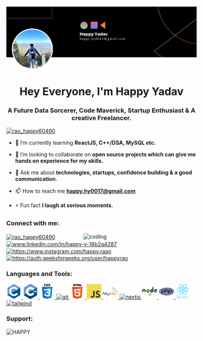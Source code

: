 ![logo](https://github.com/happyrao78/happyrao78/blob/main/Screenshot%202024-02-25%20035759.png)
<h1 align="center">Hey Everyone, I'm Happy Yadav</h1>
<h3 align="center"> A Future Data Sorcerer, Code Maverick, Startup Enthusiast & A creative Freelancer.</h3>

<p align="left"> <a href="https://twitter.com/rao_happy60490" target="blank"><img src="https://img.shields.io/twitter/follow/rao_happy60490?logo=twitter&style=for-the-badge" alt="rao_happy60490" /></a> </p>

- 🌱 I’m currently learning **ReactJS, C++/DSA, MySQL etc.**

- 👯 I’m looking to collaborate on **open source projects which can give me hands on experience for my skills.**

- 💬 Ask me about **technologies, startups, confidence building & a good communication.**

- 📫 How to reach me **happy.hy0017@gmail.com**

- ⚡ Fun fact **I laugh at serious moments.**

<h3 align="left">Connect with me:</h3>
<img align="right" alt="coding" width="300" src="https://static.wixstatic.com/media/b313a9_89ebec0c5f384c65a9551f0c1ec18ca9~mv2.gif">
<p align="left">
<a href="https://twitter.com/rao_happy60490" target="blank"><img align="center" src="https://raw.githubusercontent.com/rahuldkjain/github-profile-readme-generator/master/src/images/icons/Social/twitter.svg" alt="rao_happy60490" height="30" width="40" /></a>
<a href="https://linkedin.com/in/www.linkedin.com/in/happy-y-16b2a4287" target="blank"><img align="center" src="https://raw.githubusercontent.com/rahuldkjain/github-profile-readme-generator/master/src/images/icons/Social/linked-in-alt.svg" alt="www.linkedin.com/in/happy-y-16b2a4287" height="30" width="40" /></a>
<a href="https://instagram.com/https://www.instagram.com/happy.raao" target="blank"><img align="center" src="https://raw.githubusercontent.com/rahuldkjain/github-profile-readme-generator/master/src/images/icons/Social/instagram.svg" alt="https://www.instagram.com/happy.raao" height="30" width="40" /></a>
<a href="https://auth.geeksforgeeks.org/user/https://auth.geeksforgeeks.org/user/happyrao" target="blank"><img align="center" src="https://raw.githubusercontent.com/rahuldkjain/github-profile-readme-generator/master/src/images/icons/Social/geeks-for-geeks.svg" alt="https://auth.geeksforgeeks.org/user/happyrao" height="30" width="40" /></a>
</p>

<h3 align="left">Languages and Tools:</h3>
<p align="left"> <a href="https://www.cprogramming.com/" target="_blank" rel="noreferrer"> <img src="https://raw.githubusercontent.com/devicons/devicon/master/icons/c/c-original.svg" alt="c" width="40" height="40"/> </a> <a href="https://www.w3schools.com/cpp/" target="_blank" rel="noreferrer"> <img src="https://raw.githubusercontent.com/devicons/devicon/master/icons/cplusplus/cplusplus-original.svg" alt="cplusplus" width="40" height="40"/> </a> <a href="https://www.w3schools.com/css/" target="_blank" rel="noreferrer"> <img src="https://raw.githubusercontent.com/devicons/devicon/master/icons/css3/css3-original-wordmark.svg" alt="css3" width="40" height="40"/> </a> <a href="https://git-scm.com/" target="_blank" rel="noreferrer"> <img src="https://www.vectorlogo.zone/logos/git-scm/git-scm-icon.svg" alt="git" width="40" height="40"/> </a> <a href="https://www.w3.org/html/" target="_blank" rel="noreferrer"> <img src="https://raw.githubusercontent.com/devicons/devicon/master/icons/html5/html5-original-wordmark.svg" alt="html5" width="40" height="40"/> </a> <a href="https://developer.mozilla.org/en-US/docs/Web/JavaScript" target="_blank" rel="noreferrer"> <img src="https://raw.githubusercontent.com/devicons/devicon/master/icons/javascript/javascript-original.svg" alt="javascript" width="40" height="40"/> </a> <a href="https://www.mysql.com/" target="_blank" rel="noreferrer"> <img src="https://raw.githubusercontent.com/devicons/devicon/master/icons/mysql/mysql-original-wordmark.svg" alt="mysql" width="40" height="40"/> </a> <a href="https://nextjs.org/" target="_blank" rel="noreferrer"> <img src="https://cdn.worldvectorlogo.com/logos/nextjs-2.svg" alt="nextjs" width="40" height="40"/> </a> <a href="https://nodejs.org" target="_blank" rel="noreferrer"> <img src="https://raw.githubusercontent.com/devicons/devicon/master/icons/nodejs/nodejs-original-wordmark.svg" alt="nodejs" width="40" height="40"/> </a> <a href="https://www.php.net" target="_blank" rel="noreferrer"> <img src="https://raw.githubusercontent.com/devicons/devicon/master/icons/php/php-original.svg" alt="php" width="40" height="40"/> </a> <a href="https://reactjs.org/" target="_blank" rel="noreferrer"> <img src="https://raw.githubusercontent.com/devicons/devicon/master/icons/react/react-original-wordmark.svg" alt="react" width="40" height="40"/> </a> <a href="https://tailwindcss.com/" target="_blank" rel="noreferrer"> <img src="https://www.vectorlogo.zone/logos/tailwindcss/tailwindcss-icon.svg" alt="tailwind" width="40" height="40"/> </a> </p>

<h3 align="left">Support:</h3>
<p><a href="https://www.buymeacoffee.com/https://www.buymeacoffee.com/happyrao"> <img align="left" src="https://cdn.buymeacoffee.com/buttons/v2/default-yellow.png" height="50" width="210" alt="HAPPY" /></a></p><br><br>




